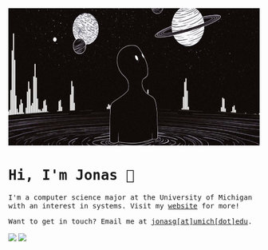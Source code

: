 <img height="275" src="https://github.com/jonasiwnl/jonasiwnl/blob/main/assets/foolmoonnight.jpg?raw=true" />

<h1><samp>Hi, I'm Jonas 👾</samp></h1>

<samp>I'm a computer science major at the University of Michigan with an interest in systems. Visit my [website](https://jonasiwnl.github.io) for more!</samp>

<samp>Want to get in touch? Email me at [jonasg\[at\]umich\[dot\]edu](mailto:jonasg@umich.edu).</samp>

<div>
  <img height="175" align="center" src="https://streak-stats.demolab.com?user=jonasiwnl&theme=tokyonight&border_radius=4.5" />
  <img height="175" align="center" src="https://github-readme-stats.vercel.app/api/top-langs/?username=jonasiwnl&layout=compact&theme=tokyonight&hide=astro,html" />
</div>

